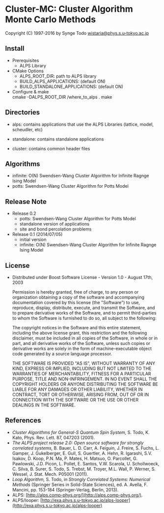 # Cluster-MC: Cluster Algorithm Monte Carlo Methods

Copyright (C) 1997-2016 by Synge Todo <wistaria@phys.s.u-tokyo.ac.jp>

## Install

* Prerequisites
    * ALPS Library
* CMake Options
    * ALPS_ROOT_DIR: path to ALPS library
    * BUILD_ALPS_APPLICATIONS: (default ON)
    * BUILD_STANDALONE_APPLICATIONS: (default ON)
* Configure & make  
     cmake -DALPS_ROOT_DIR /where_to_alps .
     make

## Directories

* alps: contains applications that use the ALPS Libraries
    (lattice, model, scheudler, etc)

* standalone: contains standalone applications

* cluster: contains common header files

## Algorithms

* infinite: O(N) Swendsen-Wang Cluster Algorithm for Infinite Ragnge Ising Model
* potts: Swendsen-Wang Cluster Algorithm for Potts Model

## Release Note

* Release 0.2
    * potts: Swendsen-Wang Cluster Algorithm for Potts Model
    * standalone version of applications
    * site and bond percolation problems
* Release 0.1 (2014/07/05)
    * initial version
    * infinite: O(N) Swendsen-Wang Cluster Algorithm for Infinite Ragnge Ising Model

## License

* Distributed under Boost Software License - Version 1.0 - August 17th, 2003

    Permission is hereby granted, free of charge, to any person or organization obtaining a copy of the software and accompanying documentation covered by this license (the "Software") to use, reproduce, display, distribute, execute, and transmit the Software, and to prepare derivative works of the Software, and to permit third-parties to whom the Software is furnished to do so, all subject to the following:
    
    The copyright notices in the Software and this entire statement, including the above license grant, this restriction and the following disclaimer, must be included in all copies of the Software, in whole or in part, and all derivative works of the Software, unless such copies or derivative works are solely in the form of machine-executable object code generated by a source language processor.
    
    THE SOFTWARE IS PROVIDED "AS IS", WITHOUT WARRANTY OF ANY KIND, EXPRESS OR IMPLIED, INCLUDING BUT NOT LIMITED TO THE WARRANTIES OF MERCHANTABILITY, FITNESS FOR A PARTICULAR PURPOSE, TITLE AND NON-INFRINGEMENT. IN NO EVENT SHALL THE COPYRIGHT HOLDERS OR ANYONE DISTRIBUTING THE SOFTWARE BE LIABLE FOR ANY DAMAGES OR OTHER LIABILITY, WHETHER IN CONTRACT, TORT OR OTHERWISE, ARISING FROM, OUT OF OR IN CONNECTION WITH THE SOFTWARE OR THE USE OR OTHER DEALINGS IN THE SOFTWARE.
 
## References

* _Cluster Algorithms for General-S Quantum Spin System,_ S. Todo, K. Kato, Phys. Rev. Lett. 87, 047203 (2001).
* _The ALPS project release 2.0: Open source software for strongly correlated systems,_ B. Bauer, L. D. Carr, A. Feiguin, J. Freire, S. Fuchs, L. Gamper, J. Gukelberger, E. Gull, S. Guertler, A. Hehn, R. Igarashi, S.V. Isakov, D. Koop, P.N. Ma, P. Mates, H. Matsuo, O. Parcollet, G. Pawlowski, J.D. Picon, L. Pollet, E. Santos, V.W. Scarola, U. Schollwoeck, C. Silva, B. Surer, S. Todo, S. Trebst, M. Troyer, M.L. Wall, P. Werner, S. Wessel, J. Stat. Mech. P05001 (2011).
* _Loop Algorithm,_ S. Todo, in _Strongly Correlated Systems: Numerical Methods_ (Springer Series in Solid-State Sciences), ed. A. Avella, F. Mancini, pp. 153-184 (Springer-Verlag, Berlin, 2013).
* ALPS: [http://alps.comp-phys.org/](http://alps.comp-phys.org/).
* ALPS/looper: [http://exa.phys.s.u-tokyo.ac.jp/alps-looper](http://exa.phys.s.u-tokyo.ac.jp/alps-looper)
